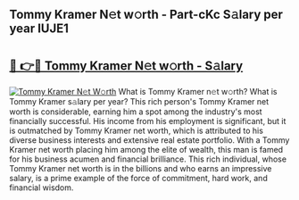 ## Tommy Kramer N𝚎t w𝚘rth - Part-cKc S𝚊lary per year IUJE1

# <h2><a href="http://gc2nylm.nevu.top/?p=Tommy+Kramer">🔗 👉🔴 Tommy Kramer N𝚎t w𝚘rth - S𝚊lary</a></h2>

[![Tommy Kramer N𝚎t W𝚘rth](https://i.imgur.com/Oavwk0R.jpeg)](http://gc2nylm.nevu.top/?p=Tommy+Kramer)
What is Tommy Kramer n𝚎t w𝚘rth? What is Tommy Kramer s𝚊lary per year?
This rich person's Tommy Kramer net worth is considerable, earning him a spot among the industry's most financially successful. His income from his employment is significant, but it is outmatched by Tommy Kramer net worth, which is attributed to his diverse business interests and extensive real estate portfolio. With a Tommy Kramer net worth placing him among the elite of wealth, this man is famed for his business acumen and financial brilliance. This rich individual, whose Tommy Kramer net worth is in the billions and who earns an impressive salary, is a prime example of the force of commitment, hard work, and financial wisdom.
